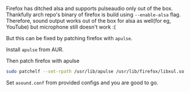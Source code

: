Firefox has ditched alsa and supports pulseaudio only out of the box.
Thankfully arch repo's binary of firefox is build using `--enable-alsa` flag.
Therefore, sound output works out of the box for alsa as well(for eg, YouTube)
but microphone still doesn't work :(

But this can be fixed by patching firefox with `apulse`.

Install `apulse` from AUR.

Then patch firefox with apulse

```sh
sudo patchelf --set-rpath /usr/lib/apulse /usr/lib/firefox/libxul.so
```

Set `asound.conf` from provided configs and you are good to go.
